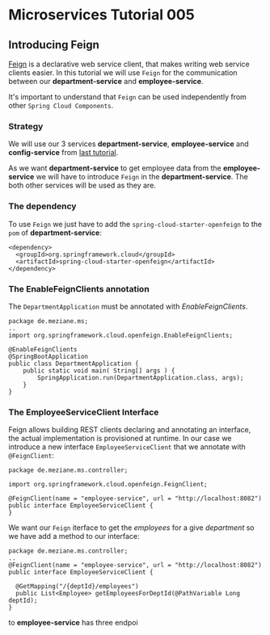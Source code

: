 # Microservices Tutorial 005
## Introducing Feign

[Feign](https://github.com/Netflix/feign) is a declarative web service client, that makes writing web service clients easier.
In this tutorial we will use `Feign` for the communication between our **department-service** and **employee-service**.

It's important to understand that `Feign` can be used independently from other `Spring Cloud Components`.
### Strategy
We will use our 3 services **department-service**, **employee-service** and  **config-service** from [last tutorial](https://github.com/Meziano/ms-tutorial-004).

As we want  **department-service** to get employee data from the **employee-service** we will have to introduce `Feign` in the **department-service**. The both other services will be used as they are.
### The dependency
To use `Feign` we just have to add the `spring-cloud-starter-openfeign` to the `pom` of  **department-service**:
```
<dependency>
  <groupId>org.springframework.cloud</groupId>
  <artifactId>spring-cloud-starter-openfeign</artifactId>
</dependency>
```
### The EnableFeignClients annotation
The `DepartmentApplication` must be annotated with *EnableFeignClients*. 
```
package de.meziane.ms;
..
import org.springframework.cloud.openfeign.EnableFeignClients;

@EnableFeignClients
@SpringBootApplication
public class DepartmentApplication {
    public static void main( String[] args ) {
    	SpringApplication.run(DepartmentApplication.class, args);
    }
}
```
### The EmployeeServiceClient Interface

Feign allows building REST clients declaring and annotating an interface, the actual implementation is provisioned at runtime. 
In our case we introduce a new interface `EmployeeServiceClient` that we annotate with `@FeignClient`:
```
package de.meziane.ms.controller;

import org.springframework.cloud.openfeign.FeignClient;

@FeignClient(name = "employee-service", url = "http://localhost:8082")
public interface EmployeeServiceClient {
}
```  
We want our `Feign` iterface to get the *employees* for a give *department* so we have add a method to our interface:
```
package de.meziane.ms.controller;
..
@FeignClient(name = "employee-service", url = "http://localhost:8082")
public interface EmployeeServiceClient {

  @GetMapping("/{deptId}/employees")
  public List<Employee> getEmployeesForDeptId(@PathVariable Long deptId);
}
```

 to **employee-service** has three endpoi 
<!--stackedit_data:
eyJoaXN0b3J5IjpbLTEwMTkwMjA2MjEsMTk1MDM2NzUyMSwtOT
M5MTgxNjE3LDg3MzQ4NjcxNywxMDIwNzg3Mjc1LC0zNDAxODk0
NzEsMTE2MzIyNjIzNSwxODQ2NDkyMzIxLC0yMDc4NDY0NDY3LC
0yMDIwNjMzNTI2LC0xMjc1MTMxOTE1LDgwMDg2MjcyNCwtMzQ4
Njk5NzVdfQ==
-->